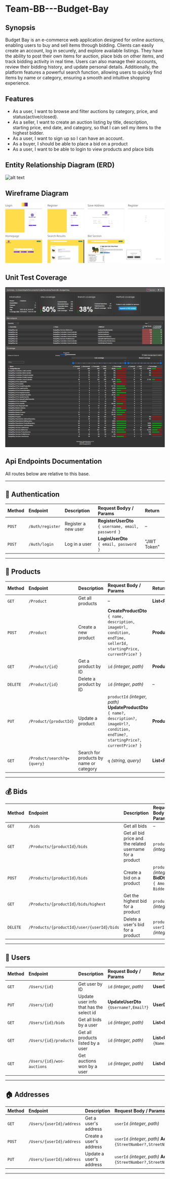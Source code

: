 # Team-BB---Budget-Bay

## Synopsis

Budget Bay is an e-commerce web application designed for online auctions, enabling users to buy and sell items through bidding. Clients can easily create an account, log in securely, and explore available listings. They have the ability to post their own items for auction, place bids on other items, and track bidding activity in real time. Users can also manage their accounts, review their bidding history, and update personal details. Additionally, the platform features a powerful search function, allowing users to quickly find items by name or category, ensuring a smooth and intuitive shopping experience.


## Features

* As a user, I want to browse and filter auctions by category, price, and status(active/closed).
* As a seller, I want to create an auction listing by title, description, starting price, end date, and category, so that I can sell my items to the highest bidder.
* As a user, I want to sign up so I can have an account.
* As a buyer, I should be able to place a bid on a product
* As a user, I want to be able to login to view products and place bids

## Entity Relationship Diagram (ERD)

![alt text](Images/Screenshot_30-9-2025_142643_.jpeg)

## Wireframe Diagram

![alt text](Images/image.png)

## Unit Test Coverage

![alt text](Images/Coverage.png)

## Api Endpoints Documentation


All routes below are relative to this base.

---

## 🔐 Authentication

| Method | Endpoint | Description | Request Bodyy / Params | Return |
|:--|:--|:--|:--|:--|
| `POST` | `/Auth/register` | Register a new user | **RegisterUserDto**<br>`{ username, email, password }` | – |
| `POST` | `/Auth/login` | Log in a user | **LoginUserDto**<br>`{ email, password }` | "JWT Token" |

---

## 🧾 Products

| Method | Endpoint | Description | Request Body / Params | Return |
|:--|:--|:--|:--|:--|
| `GET` | `/Product` | Get all products | – | **List\<Product\>** |
| `POST` | `/Product` | Create a new product | **CreateProductDto**<br>`{ name, description, imageUrl, condition, endTime, sellerId, startingPrice, currentPrice? }` | **Product** |
| `GET` | `/Product/{id}` | Get a product by ID | `id` *(integer, path)* | **Product** |
| `DELETE` | `/Product/{id}` | Delete a product by ID | `id` *(integer, path)* | – |
| `PUT` | `/Product/{productId}` | Update a product | `productId` *(integer, path)*<br>**UpdateProductDto**<br> `{ name?, description?, imageUrl?, condition, endTime?, startingPrice?, currentPrice? }` | **Product** |
| `GET` | `/Product/search?q={query}` | Search for products by name or category | `q` *(string, query)* | **List\<Product\>** |

---

## 💰 Bids

| Method | Endpoint | Description | Request Body / Params | Return |
|:--|:--|:--|:--|:--|
| `GET` | `/bids` | Get all bids | – | **List\<Bid\>** |
| `GET` | `/Products/{productId}/bids` | Get all bid price and the related username for a product | `productId` *(integer, path)* | **List\<UserBidDto\>** *(username, amount)* |
| `POST` | `/Products/{productId}/bids` | Create a bid on a product | `productId` *(integer,path)*, **BidDto**<br>`{ Amount, BidderId }` | **BidDto**<br>`{Amount, ProductId,BidderId}` |
| `GET` | `/Products/{productId}/bids/highest` | Get the highest bid for a product | `productId` *(integer, path)* | **Bid** |
| `DELETE` | `/Products/{productId}/user/{userId}/bids` | Delete a user's bid for a product | `productId`, `userId` *(integer, path)* | – |

---

## 👤 Users

| Method | Endpoint | Description | Request Body / Params | Return | 
|:--|:--|:--|:--|:--|
| `GET` | `/Users/{id}` | Get user by ID | `id` *(integer, path)* | **UserDto** `{Username?,Email?,ProfilePictureUrl?}`|
| `PUT` | `/Users/{id}` | Update user info that has the select id | **UpdateUserDto**<br>`{Username?,Email?}` | **UserDto** `{Username?,Email?,ProfilePictureUrl?}` |
| `GET` | `/Users/{id}/bids` | Get all bids by a user | `id` *(integer, path)* | **List\<BidDto\>** `{Amount?,ProductId?,BidderId?}` |
| `GET` | `/Users/{id}/products` | Get all products listed by a user | `id` *(integer, path)* | **List\<UpdateProductDto\>** `{Name?,Description?,ImageUrl?,Condition,EndTime?,StartingPrice?,CurrentPrice?}` |
| `GET` | `/Users/{id}/won-auctions` | Get auctions won by a user | `id` *(integer, path)* | **List\<BidDto\>** `{Amount?,ProductId?,BidderId?}` |

---

## 🏠 Addresses

| Method | Endpoint | Description | Request Body / Params | Return |
|:--|:--|:--|:--|:--|
| `GET` | `/Users/{userId}/address` | Get a user's address | `userId` *(integer, path)* | **AddressDto** `{StreetNumber?,StreetName?,AptNumber?,City?,State,ZipCode?}` |
| `POST` | `/Users/{userId}/address` | Create a user's address | `userId` *(integer, path)* **AddressDto** `{StreetNumber?,StreetName?,AptNumber?,City?,State,ZipCode?,Country?}` | **AddressDto** `{StreetNumber?,StreetName?,AptNumber?,City?,State,ZipCode?,Country?}` |
| `PUT` | `/Users/{userId}/address` | Update a user's address | `userId` *(integer, path)* **AddressDto** `{StreetNumber?,StreetName?,AptNumber?,City?,State,ZipCode?,Country?}` | **AddressDto** `{StreetNumber?,StreetName?,AptNumber?,City?,State,ZipCode?,Country?}` |

---


